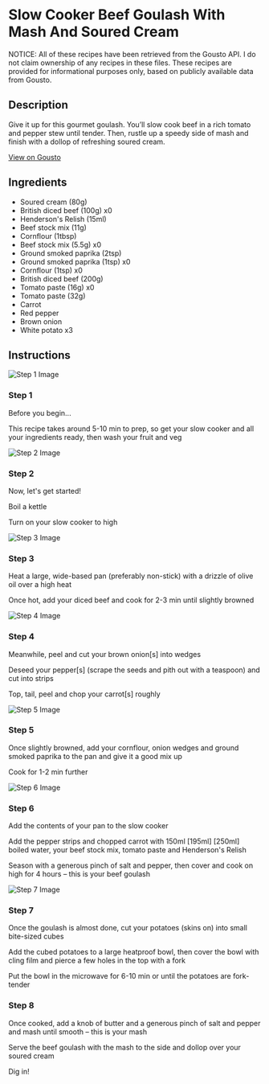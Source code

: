 # Slow Cooker Beef Goulash With Mash And Soured Cream

NOTICE: All of these recipes have been retrieved from the Gousto API. I do not claim ownership of any recipes in these files. These recipes are provided for informational purposes only, based on publicly available data from Gousto.

## Description

Give it up for this gourmet goulash. You’ll slow cook beef in a rich tomato and pepper stew until tender. Then, rustle up a speedy side of mash and finish with a dollop of refreshing soured cream.

[View on Gousto](https://www.gousto.co.uk/recipes/cookbook/slow-cooker-beef-goulash-with-mash-and-soured-cream)

## Ingredients

- Soured cream (80g)
- British diced beef (100g) x0
- Henderson's Relish (15ml)
- Beef stock mix (11g)
- Cornflour (1tbsp)
- Beef stock mix (5.5g) x0
- Ground smoked paprika (2tsp)
- Ground smoked paprika (1tsp) x0
- Cornflour (1tsp) x0
- British diced beef (200g)
- Tomato paste (16g) x0
- Tomato paste (32g)
- Carrot
- Red pepper
- Brown onion
- White potato x3

## Instructions

![Step 1 Image](https://production-media.gousto.co.uk/cms/recipe-step-image/Admin-10mm-Step-1-1667297047014-x200.jpg)

### Step 1

Before you begin...

This recipe takes around 5-10 min<span class="text-danger"> </span>to prep, so get your slow cooker and all your ingredients ready, then wash your fruit and veg

![Step 2 Image](https://production-media.gousto.co.uk/cms/recipe-step-image/step-2-copy-1666774344867-x200.jpg)

### Step 2

Now, let's get started!

Boil a kettle

Turn on your slow cooker to high

![Step 3 Image](https://production-media.gousto.co.uk/cms/recipe-step-image/step-3-copy-1666774350170-x200.jpg)

### Step 3

Heat a large, wide-based pan (preferably non-stick) with a drizzle of olive oil over a high heat

Once hot, add your diced beef and cook for 2-3 min until slightly browned

![Step 4 Image](https://production-media.gousto.co.uk/cms/recipe-step-image/step-4-copy-1666774357754-x200.jpg)

### Step 4

Meanwhile, peel and cut your brown onion[s] into wedges

Deseed your pepper[s] (scrape the seeds and pith out with a teaspoon) and cut into strips

Top, tail, peel and chop your carrot[s] roughly

![Step 5 Image](https://production-media.gousto.co.uk/cms/recipe-step-image/step-5-copy-1666774365546-x200.jpg)

### Step 5

Once slightly browned, add your cornflour, onion wedges and ground smoked paprika to the pan and give it a good mix up

Cook for 1-2 min further

![Step 6 Image](https://production-media.gousto.co.uk/cms/recipe-step-image/step-6-copy-1666774374133-x200.jpg)

### Step 6

Add the contents of your pan to the slow cooker

Add the pepper strips and chopped carrot with 150ml <span class="text-purple">[195ml]</span> <span class="text-danger">[250ml]</span> boiled water, your beef stock mix, tomato paste and Henderson's Relish

Season with a generous pinch of salt and pepper, then cover and cook on high for 4 hours – this is your beef goulash

![Step 7 Image](https://production-media.gousto.co.uk/cms/recipe-step-image/step-7-copy-1666774379702-x200.jpg)

### Step 7

Once the goulash is almost done, cut your potatoes (skins on) into small bite-sized cubes

Add the cubed potatoes to a large heatproof bowl, then cover the bowl with cling film and pierce a few holes in the top with a fork

Put the bowl in the microwave for 6-10 min or until the potatoes are fork-tender

### Step 8

Once cooked, add a knob of butter and a generous pinch of salt and pepper and mash until smooth – this is your mash

Serve the beef goulash with the mash to the side and dollop over your soured cream

Dig in!


